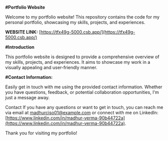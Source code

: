 **#Portfolio Website**

Welcome to my portfolio website! This repository contains the code for my personal portfolio, showcasing my skills, projects, and experiences.

**WEBSITE LINK:** [https://tfx49g-5000.csb.app/](https://tfx49g-5000.csb.app/)

**#Introduction**

This portfolio website is designed to provide a comprehensive overview of my skills, projects, and experiences. It aims to showcase my work in a visually appealing and user-friendly manner.


**#Contact Information:**

Easily get in touch with me using the provided contact information. Whether you have questions, feedback, or potential collaboration opportunities, I'm just a message away.

Contact
If you have any questions or want to get in touch, you can reach me via email at madhurciso01@example.com or connect with me on LinkedIn: [https://www.linkedin.com/in/madhur-verma-90b44722a](https://www.linkedin.com/in/madhur-verma-90b44722a).

Thank you for visiting my portfolio!
